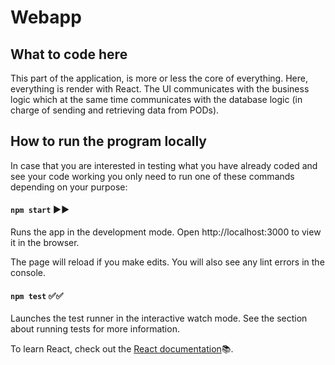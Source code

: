 # Webapp
## What to code here

This part of the application, is more or less the core of everything. Here, everything is render 
with React. The UI communicates with the business logic which at the same time communicates 
with the database logic (in charge of sending and retrieving data from PODs).

## How to run the program locally

In case that you are interested in testing what you have already coded and see your code working 
you only need to run one of these commands depending on your purpose:
#### `npm start` :arrow_forward::arrow_forward:
Runs the app in the development mode.
Open http://localhost:3000 to view it in the browser.

The page will reload if you make edits.
You will also see any lint errors in the console.

#### `npm test` :white_check_mark::white_check_mark:
Launches the test runner in the interactive watch mode.
See the section about running tests for more information.

To learn React, check out the [React documentation](https://reactjs.org/):books:.